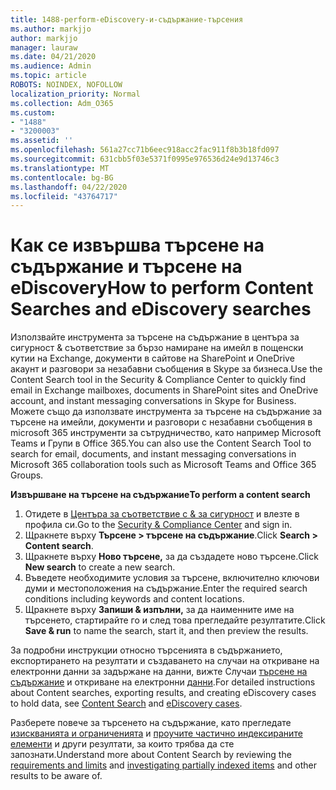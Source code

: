 ```yaml
---
title: 1488-perform-eDiscovery-и-съдържание-търсения
ms.author: markjjo
author: markjjo
manager: lauraw
ms.date: 04/21/2020
ms.audience: Admin
ms.topic: article
ROBOTS: NOINDEX, NOFOLLOW
localization_priority: Normal
ms.collection: Adm_O365
ms.custom:
- "1488"
- "3200003"
ms.assetid: ''
ms.openlocfilehash: 561a27cc71b6eec918acc2fac911f8b3b18fd097
ms.sourcegitcommit: 631cbb5f03e5371f0995e976536d24e9d13746c3
ms.translationtype: MT
ms.contentlocale: bg-BG
ms.lasthandoff: 04/22/2020
ms.locfileid: "43764717"
---
```

# <a name="how-to-perform-content-searches-and-ediscovery-searches"></a><span data-ttu-id="b201a-102">Как се извършва търсене на съдържание и търсене на eDiscovery</span><span class="sxs-lookup"><span data-stu-id="b201a-102">How to perform Content Searches and eDiscovery searches</span></span>

<span data-ttu-id="b201a-103">Използвайте инструмента за търсене на съдържание в центъра за сигурност & съответствие за бързо намиране на имейл в пощенски кутии на Exchange, документи в сайтове на SharePoint и OneDrive акаунт и разговори за незабавни съобщения в Skype за бизнеса.</span><span class="sxs-lookup"><span data-stu-id="b201a-103">Use the Content Search tool in the Security & Compliance Center to quickly find email in Exchange mailboxes, documents in SharePoint sites and OneDrive account, and instant messaging conversations in Skype for Business.</span></span> <span data-ttu-id="b201a-104">Можете също да използвате инструмента за търсене на съдържание за търсене на имейли, документи и разговори с незабавни съобщения в microsoft 365 инструменти за сътрудничество, като например Microsoft Teams и Групи в Office 365.</span><span class="sxs-lookup"><span data-stu-id="b201a-104">You can also use the Content Search Tool to search for email, documents, and instant messaging conversations in Microsoft 365 collaboration tools such as Microsoft Teams and Office 365 Groups.</span></span>

<span data-ttu-id="b201a-105">**Извършване на търсене на съдържание**</span><span class="sxs-lookup"><span data-stu-id="b201a-105">**To perform a content search**</span></span>

1. <span data-ttu-id="b201a-106">Отидете в [Центъра за съответствие с & за сигурност](https://protection.office.com) и влезте в профила си.</span><span class="sxs-lookup"><span data-stu-id="b201a-106">Go to the [Security & Compliance Center](https://protection.office.com) and sign in.</span></span>
2. <span data-ttu-id="b201a-107">Щракнете върху **Търсене > търсене на съдържание**.</span><span class="sxs-lookup"><span data-stu-id="b201a-107">Click **Search > Content search**.</span></span>
3. <span data-ttu-id="b201a-108">Щракнете върху **Ново търсене,** за да създадете ново търсене.</span><span class="sxs-lookup"><span data-stu-id="b201a-108">Click **New search** to create a new search.</span></span>
4. <span data-ttu-id="b201a-109">Въведете необходимите условия за търсене, включително ключови думи и местоположения на съдържание.</span><span class="sxs-lookup"><span data-stu-id="b201a-109">Enter the required search conditions including keywords and content locations.</span></span>  
5. <span data-ttu-id="b201a-110">Щракнете върху **Запиши & изпълни,** за да наименните име на търсенето, стартирайте го и след това прегледайте резултатите.</span><span class="sxs-lookup"><span data-stu-id="b201a-110">Click **Save & run** to name the search, start it, and then preview the results.</span></span>

<span data-ttu-id="b201a-111">За подробни инструкции относно търсенията в съдържанието, експортирането на резултати и създаването на случаи на откриване на електронни данни за задържане на данни, вижте Случаи [търсене на съдържание](https://docs.microsoft.com/office365/securitycompliance/content-search) и откриване на електронни [данни](https://docs.microsoft.com/office365/securitycompliance/ediscovery-cases).</span><span class="sxs-lookup"><span data-stu-id="b201a-111">For detailed instructions about Content searches, exporting results, and creating eDiscovery cases to hold data, see [Content Search](https://docs.microsoft.com/office365/securitycompliance/content-search) and [eDiscovery cases](https://docs.microsoft.com/office365/securitycompliance/ediscovery-cases).</span></span>

<span data-ttu-id="b201a-112">Разберете повече за търсенето на съдържание, като прегледате [изискванията и ограниченията](https://docs.microsoft.com/office365/securitycompliance/limits-for-content-search) и [проучите частично индексираните елементи](https://docs.microsoft.com/office365/securitycompliance/investigating-partially-indexed-items-in-ediscovery) и други резултати, за които трябва да сте запознати.</span><span class="sxs-lookup"><span data-stu-id="b201a-112">Understand more about Content Search by reviewing the [requirements and limits](https://docs.microsoft.com/office365/securitycompliance/limits-for-content-search) and  [investigating partially indexed items](https://docs.microsoft.com/office365/securitycompliance/investigating-partially-indexed-items-in-ediscovery) and other results to be aware of.</span></span>